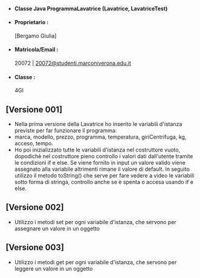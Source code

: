 - #### Classe Java ProgrammaLavatrice (Lavatrice, LavatriceTest)<br />
- #### Proprietario :
    [Bergamo Giulia]
- #### Matricola/Email :
    20072 | 20072@studenti.marconiverona.edu.it
- #### Classe :
    4GI

## [Versione 001]
- Nella prima versione della Lavatrice ho inserito le variabili d'istanza previste per far funzionare il programma:
- marca,
  modello,
  prezzo,
  programma,
  temperatura,
  giriCentrifuga,
  kg,
  acceso,
  tempo.
- Ho poi inizializzato tutte le variabili d'istanza nel costruttore vuoto, dopodichè nel costruttore pieno controllo i valori dati dall'utente tramite le condizioni if e else. Se viene fornito in input un valore valido viene assegnato alla variabile altrimenti rimane il valore di default. In seguito utilizzo il metodo toString() che serve per fare vedere a video le variabili sotto forma di stringa, controllo anche se è spenta o accesa usando if e else.

## [Versione 002] 
- Utilizzo i metodi set per ogni variabile d'istanza, che servono per assegnare un valore in un oggetto

## [Versione 003] 
- Utilizzo i metodi get per ogni variabile d'istanza, che servono per leggere un valore in un oggetto
